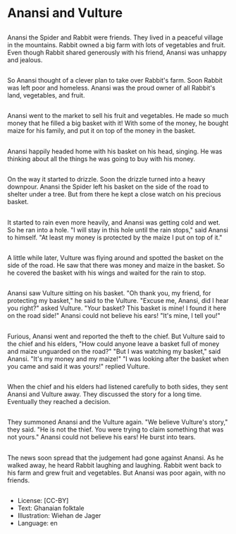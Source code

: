 # Anansi and Vulture

##
Anansi the Spider and Rabbit were
friends. They lived in a peaceful
village in the mountains.
Rabbit owned a big farm with lots of
vegetables and fruit.
Even though Rabbit shared
generously with his friend, Anansi
was unhappy and jealous.

##
So Anansi thought of a clever plan
to take over Rabbit's farm.
Soon Rabbit was left poor and
homeless. Anansi was the proud
owner of all Rabbit's land,
vegetables, and fruit.

##
Anansi went to the market to sell
his fruit and vegetables.
He made so much money that he
filled a big basket with it!
With some of the money, he bought
maize for his family, and put it on
top of the money in the basket.

##
Anansi happily headed home with
his basket on his head, singing.
He was thinking about all the things
he was going to buy with his money.

##
On the way it started to drizzle.
Soon the drizzle turned into a heavy
downpour.
Anansi the Spider left his basket on
the side of the road to shelter under
a tree. But from there he kept a
close watch on his precious basket.

##
It started to rain even more heavily,
and Anansi was getting cold and
wet. So he ran into a hole.
"I will stay in this hole until the rain
stops," said Anansi to himself. "At
least my money is protected by the
maize I put on top of it."

##
A little while later, Vulture was
flying around and spotted the
basket on the side of the road.
He saw that there was money and
maize in the basket.
So he covered the basket with his
wings and waited for the rain to
stop.

##
Anansi saw Vulture sitting on his
basket.
"Oh thank you, my friend, for
protecting my basket," he said to
the Vulture.
"Excuse me, Anansi, did I hear you
right?" asked Vulture. "Your basket?
This basket is mine! I found it here
on the road side!"
Anansi could not believe his ears!
"It's mine, I tell you!"

##
Furious, Anansi went and reported
the theft to the chief. But Vulture
said to the chief and his elders,
"How could anyone leave a basket
full of money and maize unguarded
on the road?"
"But I was watching my basket,"
said Anansi. "It's my money and my
maize!"
"I was looking after the basket
when you came and said it was
yours!" replied Vulture.

##
When the chief and his elders had
listened carefully to both sides, they
sent Anansi and Vulture away.
They discussed the story for a long
time.
Eventually they reached a decision.

##
They summoned Anansi and the
Vulture again.
"We believe Vulture's story," they
said. "He is not the thief. You were
trying to claim something that was
not yours."
Anansi could not believe his ears!
He burst into tears.

##
The news soon spread that the
judgement had gone against
Anansi.
As he walked away, he heard Rabbit
laughing and laughing.
Rabbit went back to his farm and
grew fruit and vegetables.
But Anansi was poor again, with no
friends.

##
* License: [CC-BY]
* Text: Ghanaian folktale
* Illustration: Wiehan de Jager
* Language: en
